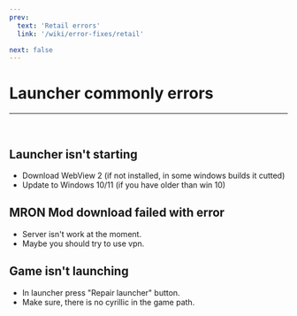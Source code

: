 ```yaml
---
prev:
  text: 'Retail errors'
  link: '/wiki/error-fixes/retail'

next: false
---
```


# Launcher commonly errors

<hr/>
<br/>

## Launcher isn't starting
- Download WebView 2 (if not installed, in some windows builds it cutted)
- Update to Windows 10/11 (if you have older than win 10)

## MRON Mod download failed with error
- Server isn't work at the moment.
- Maybe you should try to use vpn.

## Game isn't launching
  - In launcher press "Repair launcher" button.
- Make sure, there is no cyrillic in the game path.